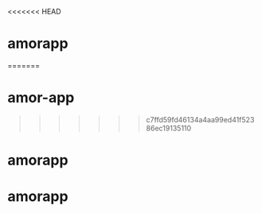 <<<<<<< HEAD
# amorapp
=======
# amor-app
>>>>>>> c7ffd59fd46134a4aa99ed41f52386ec19135110
# amorapp
# amorapp
